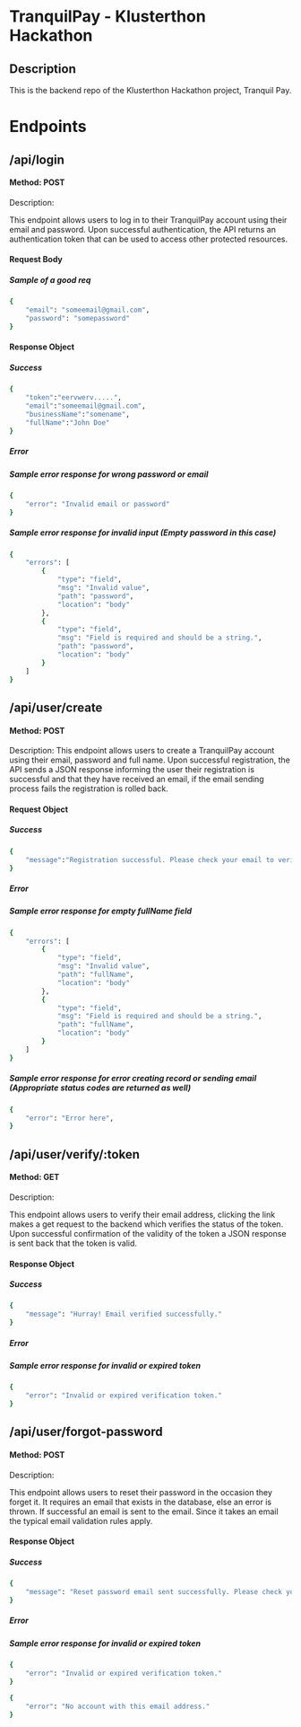 # TranquilPay - Klusterthon Hackathon

## Description
This is the backend repo of the Klusterthon Hackathon project, Tranquil Pay.

# Endpoints

## /api/login
#### Method: POST

Description:

This endpoint allows users to log in to their TranquilPay account using their email and password. Upon successful authentication, the API returns an authentication token that can be used to access other protected resources.

#### Request Body
##### Sample of a good req

```bash
{
    "email": "someemail@gmail.com",
    "password": "somepassword" 
}
```

#### Response Object
##### Success 

```bash
{
    "token":"eervwerv.....",
    "email":"someemail@gmail.com",
    "businessName":"somename",
    "fullName":"John Doe"
}
```

##### Error
##### Sample error response for wrong password or email
```bash
{
    "error": "Invalid email or password"
}
```

##### Sample error response for invalid input (Empty password in this case)

```bash
{
    "errors": [
        {
            "type": "field",
            "msg": "Invalid value",
            "path": "password",
            "location": "body"
        },
        {
            "type": "field",
            "msg": "Field is required and should be a string.",
            "path": "password",
            "location": "body"
        }
    ]
}
```

## /api/user/create
#### Method: POST

Description: This endpoint allows users to create a TranquilPay account using their email, password and full name. Upon successful registration, the API sends a JSON response informing the user their registration is successful and that they have received an email, if the email sending process fails the registration is rolled back.

#### Request Object
##### Success 
```bash
{
    "message":"Registration successful. Please check your email to verify your account."
}
```

##### Error 
##### Sample error response for empty fullName field
```bash
{
    "errors": [
        {
            "type": "field",
            "msg": "Invalid value",
            "path": "fullName",
            "location": "body"
        },
        {
            "type": "field",
            "msg": "Field is required and should be a string.",
            "path": "fullName",
            "location": "body"
        }
    ]
}
```

##### Sample error response for error creating record or sending email (Appropriate status codes are returned as well)

```bash
{
    "error": "Error here",
}
```

## /api/user/verify/:token
#### Method: GET

Description:

This endpoint allows users to verify their email address, clicking the link makes a get request to the backend which verifies the status of the token. Upon successful confirmation of the validity of the token a JSON response is sent back that the token is valid.

#### Response Object
##### Success 

```bash
{
    "message": "Hurray! Email verified successfully."
}
```

##### Error
##### Sample error response for invalid or expired token

```bash
{
    "error": "Invalid or expired verification token."
}
```

## /api/user/forgot-password
#### Method: POST

Description:

This endpoint allows users to reset their password in the occasion they forget it. It requires an email that exists in the database, else an error is thrown. If successful an email is sent to the email. Since it takes an email the typical email validation rules apply.

#### Response Object
##### Success 

```bash
{
    "message": "Reset password email sent successfully. Please check your email to reset your password."
}
```

##### Error
##### Sample error response for invalid or expired token

```bash
{
    "error": "Invalid or expired verification token."
}
```

```bash
{
    "error": "No account with this email address."
}
```




